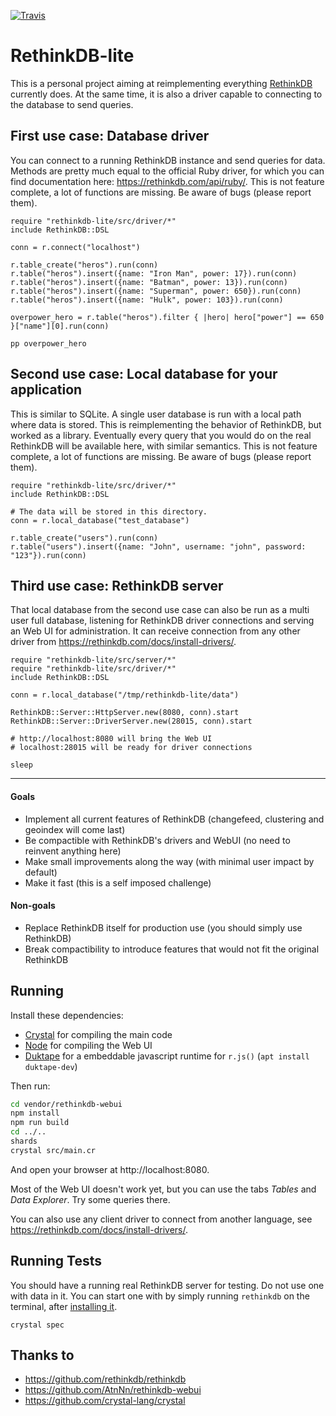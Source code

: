 [![Travis](https://travis-ci.org/lbguilherme/rethinkdb-lite.svg?branch=master)](https://travis-ci.org/lbguilherme/rethinkdb-lite)

# RethinkDB-lite

This is a personal project aiming at reimplementing everything [RethinkDB](https://rethinkdb.com) currently does. At the same time, it is also a driver capable to connecting to the database to send queries.

## First use case: Database driver

You can connect to a running RethinkDB instance and send queries for data. Methods are pretty much equal to the official Ruby driver, for which you can find documentation here: https://rethinkdb.com/api/ruby/. This is not feature complete, a lot of functions are missing. Be aware of bugs (please report them).

```cr
require "rethinkdb-lite/src/driver/*"
include RethinkDB::DSL

conn = r.connect("localhost")

r.table_create("heros").run(conn)
r.table("heros").insert({name: "Iron Man", power: 17}).run(conn)
r.table("heros").insert({name: "Batman", power: 13}).run(conn)
r.table("heros").insert({name: "Superman", power: 650}).run(conn)
r.table("heros").insert({name: "Hulk", power: 103}).run(conn)

overpower_hero = r.table("heros").filter { |hero| hero["power"] == 650 }["name"][0].run(conn)

pp overpower_hero

```

## Second use case: Local database for your application

This is similar to SQLite. A single user database is run with a local path where data is stored. This is reimplementing the behavior of RethinkDB, but worked as a library. Eventually every query that you would do on the real RethinkDB will be available here, with similar semantics. This is not feature complete, a lot of functions are missing. Be aware of bugs (please report them).

```cr
require "rethinkdb-lite/src/driver/*"
include RethinkDB::DSL

# The data will be stored in this directory.
conn = r.local_database("test_database")

r.table_create("users").run(conn)
r.table("users").insert({name: "John", username: "john", password: "123"}).run(conn)

```

## Third use case: RethinkDB server

That local database from the second use case can also be run as a multi user full database, listening for RethinkDB driver connections and serving an Web UI for administration. It can receive connection from any other driver from https://rethinkdb.com/docs/install-drivers/.

```cr
require "rethinkdb-lite/src/server/*"
require "rethinkdb-lite/src/driver/*"
include RethinkDB::DSL

conn = r.local_database("/tmp/rethinkdb-lite/data")

RethinkDB::Server::HttpServer.new(8080, conn).start
RethinkDB::Server::DriverServer.new(28015, conn).start

# http://localhost:8080 will bring the Web UI
# localhost:28015 will be ready for driver connections

sleep
```

---

#### Goals

- Implement all current features of RethinkDB (changefeed, clustering and geoindex will come last)
- Be compactible with RethinkDB's drivers and WebUI (no need to reinvent anything here)
- Make small improvements along the way (with minimal user impact by default)
- Make it fast (this is a self imposed challenge)

#### Non-goals

- Replace RethinkDB itself for production use (you should simply use RethinkDB)
- Break compactibility to introduce features that would not fit the original RethinkDB

## Running

Install these dependencies:

- [Crystal](https://crystal-lang.org/) for compiling the main code
- [Node](https://nodejs.org/) for compiling the Web UI
- [Duktape](https://duktape.org/) for a embeddable javascript runtime for `r.js()` (`apt install duktape-dev`)

Then run:

```sh
cd vendor/rethinkdb-webui
npm install
npm run build
cd ../..
shards
crystal src/main.cr
```

And open your browser at http://localhost:8080.

Most of the Web UI doesn't work yet, but you can use the tabs _Tables_ and _Data Explorer_. Try some queries there.

You can also use any client driver to connect from another language, see https://rethinkdb.com/docs/install-drivers/.

## Running Tests

You should have a running real RethinkDB server for testing. Do not use one with data in it. You can start one with by simply running `rethinkdb` on the terminal, after [installing it](https://rethinkdb.com/).

```
crystal spec
```

## Thanks to

- https://github.com/rethinkdb/rethinkdb
- https://github.com/AtnNn/rethinkdb-webui
- https://github.com/crystal-lang/crystal
